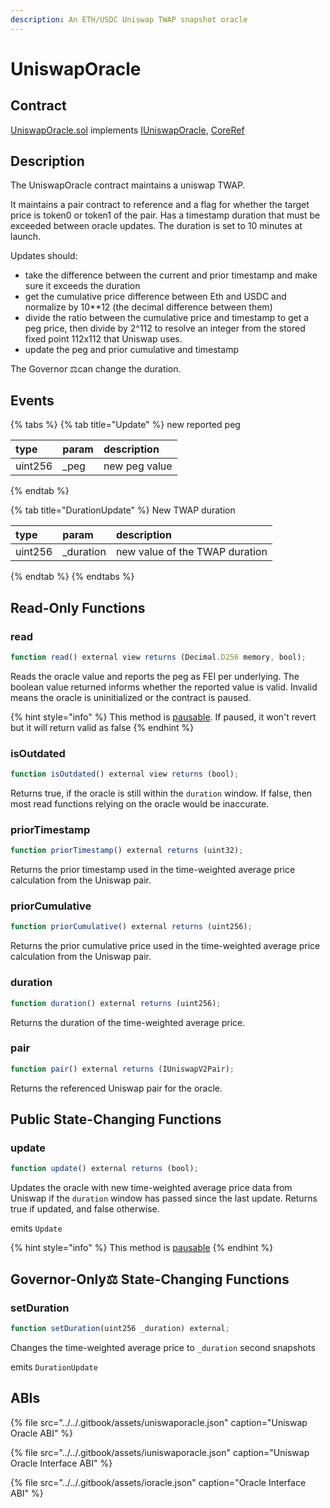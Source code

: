 ```yaml
---
description: An ETH/USDC Uniswap TWAP snapshot oracle
---
```


# UniswapOracle

## Contract

[UniswapOracle.sol](https://github.com/fei-protocol/fei-protocol-core/blob/master/contracts/oracle/UniswapOracle.sol) implements [IUniswapOracle](https://github.com/fei-protocol/fei-protocol-core/blob/master/contracts/oracle/IUniswapOracle.sol), [CoreRef](https://github.com/fei-protocol/fei-protocol-core/blob/master/contracts/refs/CoreRef.sol)

## Description

The UniswapOracle contract maintains a uniswap TWAP.

It maintains a pair contract to reference and a flag for whether the target price is token0 or token1 of the pair. Has a timestamp duration that must be exceeded between oracle updates. The duration is set to 10 minutes at launch.

Updates should:

* take the difference between the current and prior timestamp and make sure it exceeds the duration
* get the cumulative price difference between Eth and USDC and normalize by 10\*\*12 \(the decimal difference between them\)
* divide the ratio between the cumulative price and timestamp to get a peg price, then divide by 2^112 to resolve an integer from the stored fixed point 112x112 that Uniswap uses.
* update the peg and prior cumulative and timestamp

The Governor ⚖️can change the duration.

## Events

{% tabs %}
{% tab title="Update" %}
 new reported peg

| type | param | description |
| :--- | :--- | :--- |
| uint256 | \_peg | new peg value |
{% endtab %}

{% tab title="DurationUpdate" %}
 New TWAP duration

| type | param | description |
| :--- | :--- | :--- |
| uint256 | \_duration | new value of the TWAP duration |
{% endtab %}
{% endtabs %}

## Read-Only Functions

### read

```javascript
function read() external view returns (Decimal.D256 memory, bool);
```

Reads the oracle value and reports the peg as FEI per underlying. The boolean value returned informs whether the reported value is valid. Invalid means the oracle is uninitialized or the contract is paused.

{% hint style="info" %}
This method is [pausable](../../governance/fei-guardian.md). If paused, it won't revert but it will return valid as false
{% endhint %}

### isOutdated

```javascript
function isOutdated() external view returns (bool);
```

Returns true, if the oracle is still within the `duration` window. If false, then most read functions relying on the oracle would be inaccurate.

### priorTimestamp

```javascript
function priorTimestamp() external returns (uint32);
```

Returns the prior timestamp used in the time-weighted average price calculation from the Uniswap pair.

### priorCumulative

```javascript
function priorCumulative() external returns (uint256);
```

Returns the prior cumulative price used in the time-weighted average price calculation from the Uniswap pair.

### duration

```javascript
function duration() external returns (uint256);
```

Returns the duration of the time-weighted average price.

### pair

```javascript
function pair() external returns (IUniswapV2Pair);
```

Returns the referenced Uniswap pair for the oracle.

## Public State-Changing Functions

### update

```javascript
function update() external returns (bool);
```

Updates the oracle with new time-weighted average price data from Uniswap if the `duration` window has passed since the last update. Returns true if updated, and false otherwise.

emits `Update`

{% hint style="info" %}
This method is [pausable](../../governance/fei-guardian.md)
{% endhint %}

## Governor-Only⚖️ State-Changing Functions

### setDuration

```javascript
function setDuration(uint256 _duration) external;
```

Changes the time-weighted average price to `_duration` second snapshots

emits `DurationUpdate`

## ABIs

{% file src="../../.gitbook/assets/uniswaporacle.json" caption="Uniswap Oracle ABI" %}

{% file src="../../.gitbook/assets/iuniswaporacle.json" caption="Uniswap Oracle Interface ABI" %}

{% file src="../../.gitbook/assets/ioracle.json" caption="Oracle Interface ABI" %}

